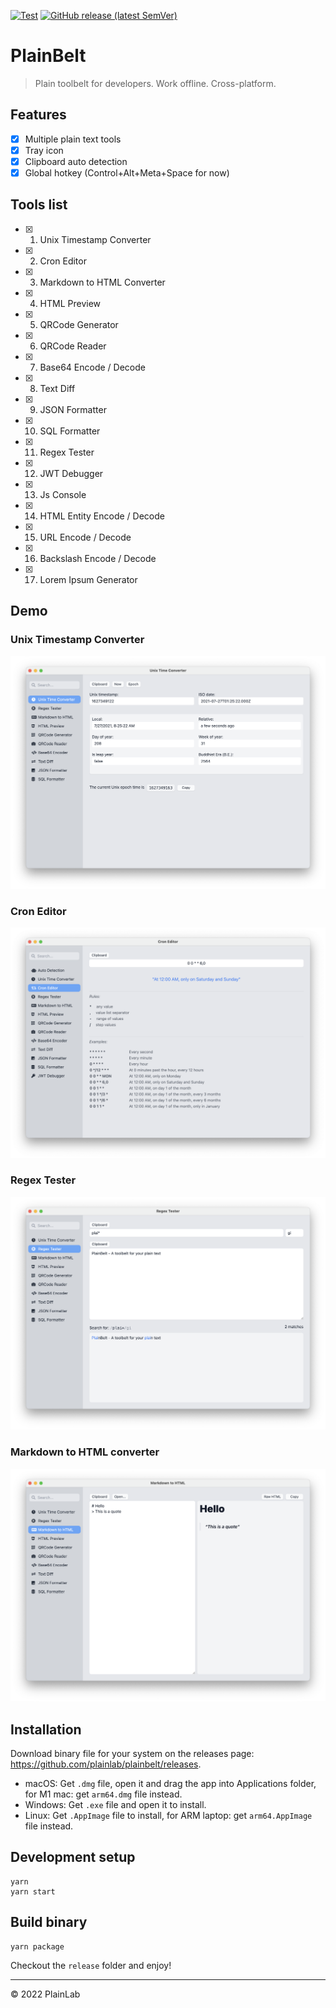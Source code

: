 [![Test](https://github.com/plainlab/plainbelt/actions/workflows/test.yml/badge.svg)](https://github.com/plainlab/plainbelt/actions/workflows/test.yml) [![GitHub release (latest SemVer)](https://img.shields.io/github/v/release/plainlab/plainbelt)](https://github.com/plainlab/plainbelt/releases)

# PlainBelt

> Plain toolbelt for developers. Work offline. Cross-platform.

## Features

- [x] Multiple plain text tools
- [x] Tray icon
- [x] Clipboard auto detection
- [x] Global hotkey (Control+Alt+Meta+Space for now)

## Tools list

- [x] 1. Unix Timestamp Converter
- [x] 2. Cron Editor
- [x] 3. Markdown to HTML Converter
- [x] 4. HTML Preview
- [x] 5. QRCode Generator
- [x] 6. QRCode Reader
- [x] 7. Base64 Encode / Decode
- [x] 8. Text Diff
- [x] 9. JSON Formatter
- [x] 10. SQL Formatter
- [x] 11. Regex Tester
- [x] 12. JWT Debugger
- [x] 13. Js Console
- [x] 14. HTML Entity Encode / Decode
- [x] 15. URL Encode / Decode
- [x] 16. Backslash Encode / Decode
- [x] 17. Lorem Ipsum Generator

## Demo

### Unix Timestamp Converter

![Unix](./.erb/assets/unix.png)

### Cron Editor

![Cron](./.erb/assets/cron.png)

### Regex Tester

![Regex](./.erb/assets/regex.png)

### Markdown to HTML converter

![Regex](./.erb/assets/markdown.png)

## Installation

Download binary file for your system on the releases page: https://github.com/plainlab/plainbelt/releases.

- macOS: Get `.dmg` file, open it and drag the app into Applications folder, for M1 mac: get `arm64.dmg` file instead.
- Windows: Get `.exe` file and open it to install.
- Linux: Get `.AppImage` file to install, for ARM laptop: get `arm64.AppImage` file instead.

## Development setup

```
yarn
yarn start
```

## Build binary

```
yarn package
```

Checkout the `release` folder and enjoy!

---

&copy; 2022 PlainLab
